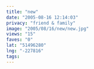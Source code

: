 ```yaml
---
title: "new"
date: "2005-08-16 12:14:03"
privacy: "friend & family"
image: "2005/08/16/new/new.jpg"
views: "15"
faves: "0"
lat: "51496280"
lng: "-227816"
tags:
---
```


